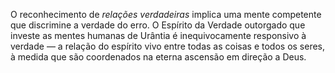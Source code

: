 ﻿O reconhecimento de <em>relações verdadeiras</em> implica uma mente competente que discrimine a verdade do erro. O Espírito da Verdade outorgado que investe as mentes humanas de Urântia é inequivocamente responsivo à verdade — a relação do espírito vivo entre todas as coisas e todos os seres, à medida que são coordenados na eterna ascensão em direção a Deus.
